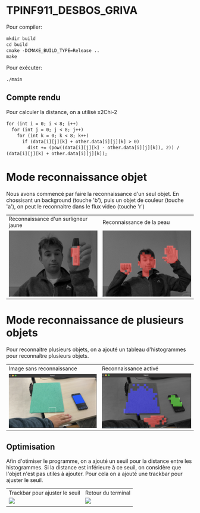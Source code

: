# TPINF911_DESBOS_GRIVA

Pour compiler:

    mkdir build
    cd build
    cmake -DCMAKE_BUILD_TYPE=Release ..
    make

Pour exécuter:

    ./main

## Compte rendu

Pour calculer la distance, on a utilisé x2Chi-2 

    for (int i = 0; i < 8; i++)
      for (int j = 0; j < 8; j++)
        for (int k = 0; k < 8; k++)
          if (data[i][j][k] + other.data[i][j][k] > 0)
            dist += (pow((data[i][j][k] - other.data[i][j][k]), 2)) / (data[i][j][k] + other.data[i][j][k]);

# Mode reconnaissance objet

Nous avons commencé par faire la reconnaissance d'un seul objet.
En chossisant un background (touche 'b'), puis un objet de couleur (touche 'a'), on peut le reconnaitre dans le flux video (touche 'r')

<table>
  <tr>
    <td>Reconnaissance d'un surligneur jaune</td>
     <td>Reconnaissance de la peau</td>
  </tr>
  <tr>
    <td><img src="images/surligneur.png" width=auto height=auto></td>
    <td><img src="images/peau.png" width=auto height=auto></td>
  </tr>
 </table>

# Mode reconnaissance de plusieurs objets

Pour reconnaitre plusieurs objets, on a ajouté un tableau d'histogrammes pour reconnaître plusieurs objets.

<table>
  <tr>
    <td>Image sans reconnaissance</td>
     <td>Reconnaissance activé</td>
  </tr>
  <tr>
    <td><img src="images/3colorsRaw.png" width=auto height=auto></td>
    <td><img src="images/3colors.png" width=auto height=auto></td>
  </tr>
 </table>

 ## Optimisation

 Afin d'otimiser le programme, on a ajouté un seuil pour la distance entre les histogrammes. Si la distance est inférieure à ce seuil, on considère que l'objet n'est pas utiles à ajouter. Pour cela on a ajouté une trackbar pour ajuster le seuil.

<table>
  <tr>
    <td>Trackbar pour ajuster le seuil</td>
     <td>Retour du terminal</td>
  </tr>
  <tr>
    <td><img src="images/Screenshot 2024-11-14 at 10.28.07 AM.png" width=auto height=auto></td>
    <td><img src="images/Screenshot 2024-11-14 at 10.28.21 AM.png" width=auto height=auto></td>
  </tr>
 </table>


